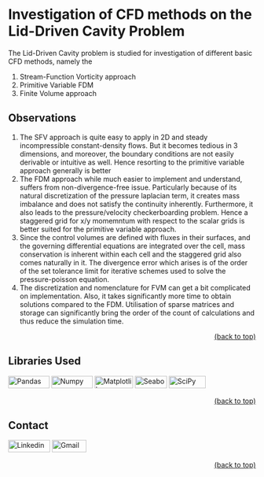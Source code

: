 # Investigation of CFD methods on the Lid-Driven Cavity Problem

The Lid-Driven Cavity problem is studied for investigation of different basic CFD methods, namely the
1. Stream-Function Vorticity approach
2. Primitive Variable FDM
3. Finite Volume approach

## Observations

1. The SFV approach is quite easy to apply in 2D and steady incompressible constant-density flows. But it becomes tedious in 3 dimensions, and moreover, the boundary conditions are not easily derivable or intuitive as well. Hence resorting to the primitive variable approach generally is better
2. The FDM approach while much easier to implement and understand, suffers from non-divergence-free issue. Particularly because of its natural discretization of the pressure laplacian term, it creates mass imbalance and does not satisfy the continuity inherently. Furthermore, it also leads to the pressure/velocity checkerboarding problem. Hence a staggered grid for x/y momemntum with respect to the scalar grids is better suited for the primitive variable approach.
3. Since the control volumes are defined with fluxes in their surfaces, and the governing differential equations are integrated over the cell, mass conservation is inherent within each cell and the staggered grid also comes naturally in it. The divergence error which arises is of the order of the set tolerance limit for iterative schemes used to solve the pressure-poisson equation.
4. The discretization and nomenclature for FVM can get a bit complicated on implementation. Also, it takes significantly more time to obtain solutions compared to the FDM. Utilisation of sparse matrices and storage can significantly bring the order of the count of calculations and thus reduce the simulation time.

<div align = "right">    
  <a href="#investigation-of-cfd-methods-on-the-lid-driven-cavity-problem">(back to top)</a>
</div>

## Libraries Used

<a href="https://pandas.pydata.org/" target="_blank"><img src="https://img.shields.io/badge/Pandas-black?style=flat-square&logo=Pandas&logoColor=white&link=https://pandas.pydata.org" alt="Pandas" width="84" height="25"></a>
<a href="https://numpy.org/" target="_blank"><img src="https://img.shields.io/badge/NumPy-4d77cf?style=flat-square&logo=Numpy&logoColor=white&link=https://numpy.org/" alt="Numpy" width="84" height="25"></a>
<a href="https://matplotlib.org/" target="_blank"><img src="https://img.shields.io/badge/Matplotlib-afc6d3?style=flat-square&logo=matplotlib&logoColor=white&link=https://matplotlib.org/" alt="Matplotlib" width="78" height="25"></a>
<a href="https://seaborn.pydata.org/" target="_blank"><img src="https://img.shields.io/badge/Seaborn-7db0bc?style=flat-square&logo=seaborn&logoColor=white&link=https://seaborn.pydata.org/" alt="Seaborn" width="65" height="25"></a>
<a href="https://scipy.org/" target="_blank"><img src="https://img.shields.io/badge/SciPy-0053a1?style=flat-square&logo=scipy&logoColor=white&link=https://scipy.org/" alt="SciPy" width="75" height="25"></a>


</div>

<div align = "right">    
  <a href="#investigation-of-cfd-methods-on-the-lid-driven-cavity-problem">(back to top)</a>
</div>


## Contact

<a href="https://www.linkedin.com/in/aditya-a-p-507b1b239/" target="_blank"><img src="https://img.shields.io/badge/Linkedin-0078b7?style=flat-square&logo=linkedin&logoColor=white&link=https://www.linkedin.com/" alt="Linkedin" width="85" height="25"></a>
<a href="mailto:apaditya96@gmail.com" target="_blank"><img src="https://img.shields.io/badge/Gmail-red?style=flat-square&logo=Gmail&logoColor=white" alt="Gmail" width="70" height="25"></a>
  
<div align = "right">    
  <a href="#investigation-of-cfd-methods-on-the-lid-driven-cavity-problem">(back to top)</a>
</div>


